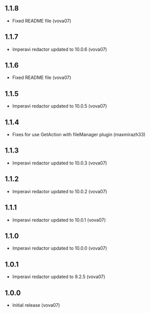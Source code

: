 1.1.8
-----
- Fixed README file (vova07)

1.1.7
-----
- Imperavi redactor updated to 10.0.6 (vova07)

1.1.6
-----

- Fixed README file (vova07)

1.1.5
-----
- Imperavi redactor updated to 10.0.5 (vova07)

1.1.4
-----
- Fixes for use GetAction with fileManager plugin (maxmirazh33)

1.1.3
-----
- Imperavi redactor updated to 10.0.3 (vova07)

1.1.2
-----
- Imperavi redactor updated to 10.0.2 (vova07)

1.1.1
-----
- Imperavi redactor updated to 10.0.1 (vova07)

1.1.0
-----
- Imperavi redactor updated to 10.0.0 (vova07)

1.0.1
-----

- Imperavi redactor updated to 9.2.5 (vova07)

1.0.0
-----

- Initial release (vova07)